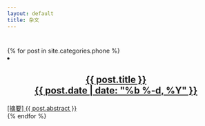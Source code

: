 ```yaml
---
layout: default
title: 杂文
---
```


<div class="home">
  <h1 class="page-heading"></h1>
  {% for post in site.categories.phone %}
    <a href="{{ post.url | prepend: site.baseurl }}">
      <li>
        <h2>
          <center><div class="post-link"> {{ post.title }} </div></center>
          <center><span class="post-meta"> {{ post.date | date: "%b %-d, %Y" }} </span></center>
        </h2>
       <span> [摘要] {{ post.abstract }} </span>
      </li>
    </a>
  {% endfor %}
</div>
